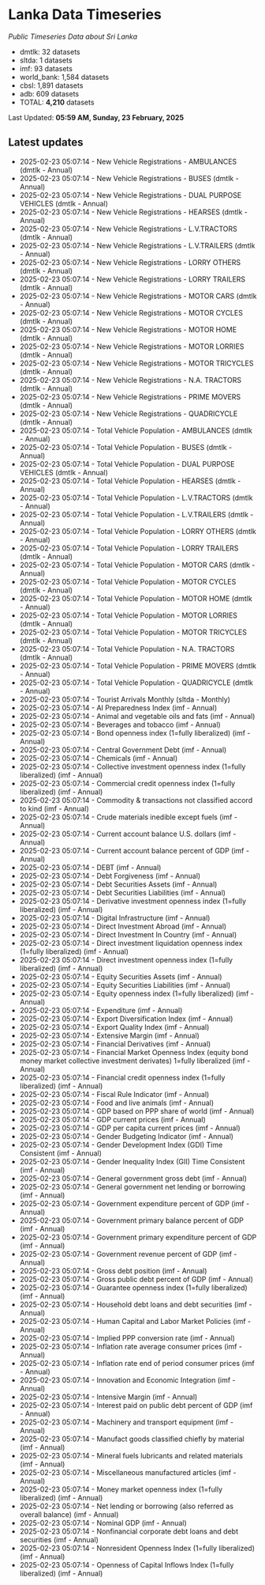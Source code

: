 # Lanka Data Timeseries
*Public Timeseries Data about Sri Lanka*

* dmtlk: 32 datasets
* sltda: 1 datasets
* imf: 93 datasets
* world_bank: 1,584 datasets
* cbsl: 1,891 datasets
* adb: 609 datasets
* TOTAL: **4,210** datasets

Last Updated: **05:59 AM, Sunday, 23 February, 2025**

## Latest updates

* 2025-02-23 05:07:14 - New Vehicle Registrations - AMBULANCES (dmtlk - Annual)
* 2025-02-23 05:07:14 - New Vehicle Registrations - BUSES (dmtlk - Annual)
* 2025-02-23 05:07:14 - New Vehicle Registrations - DUAL PURPOSE VEHICLES (dmtlk - Annual)
* 2025-02-23 05:07:14 - New Vehicle Registrations - HEARSES (dmtlk - Annual)
* 2025-02-23 05:07:14 - New Vehicle Registrations - L.V.TRACTORS (dmtlk - Annual)
* 2025-02-23 05:07:14 - New Vehicle Registrations - L.V.TRAILERS (dmtlk - Annual)
* 2025-02-23 05:07:14 - New Vehicle Registrations - LORRY OTHERS (dmtlk - Annual)
* 2025-02-23 05:07:14 - New Vehicle Registrations - LORRY TRAILERS (dmtlk - Annual)
* 2025-02-23 05:07:14 - New Vehicle Registrations - MOTOR CARS (dmtlk - Annual)
* 2025-02-23 05:07:14 - New Vehicle Registrations - MOTOR CYCLES (dmtlk - Annual)
* 2025-02-23 05:07:14 - New Vehicle Registrations - MOTOR HOME (dmtlk - Annual)
* 2025-02-23 05:07:14 - New Vehicle Registrations - MOTOR LORRIES (dmtlk - Annual)
* 2025-02-23 05:07:14 - New Vehicle Registrations - MOTOR TRICYCLES (dmtlk - Annual)
* 2025-02-23 05:07:14 - New Vehicle Registrations - N.A. TRACTORS (dmtlk - Annual)
* 2025-02-23 05:07:14 - New Vehicle Registrations - PRIME MOVERS (dmtlk - Annual)
* 2025-02-23 05:07:14 - New Vehicle Registrations - QUADRICYCLE (dmtlk - Annual)
* 2025-02-23 05:07:14 - Total Vehicle Population - AMBULANCES (dmtlk - Annual)
* 2025-02-23 05:07:14 - Total Vehicle Population - BUSES (dmtlk - Annual)
* 2025-02-23 05:07:14 - Total Vehicle Population - DUAL PURPOSE VEHICLES (dmtlk - Annual)
* 2025-02-23 05:07:14 - Total Vehicle Population - HEARSES (dmtlk - Annual)
* 2025-02-23 05:07:14 - Total Vehicle Population - L.V.TRACTORS (dmtlk - Annual)
* 2025-02-23 05:07:14 - Total Vehicle Population - L.V.TRAILERS (dmtlk - Annual)
* 2025-02-23 05:07:14 - Total Vehicle Population - LORRY OTHERS (dmtlk - Annual)
* 2025-02-23 05:07:14 - Total Vehicle Population - LORRY TRAILERS (dmtlk - Annual)
* 2025-02-23 05:07:14 - Total Vehicle Population - MOTOR CARS (dmtlk - Annual)
* 2025-02-23 05:07:14 - Total Vehicle Population - MOTOR CYCLES (dmtlk - Annual)
* 2025-02-23 05:07:14 - Total Vehicle Population - MOTOR HOME (dmtlk - Annual)
* 2025-02-23 05:07:14 - Total Vehicle Population - MOTOR LORRIES (dmtlk - Annual)
* 2025-02-23 05:07:14 - Total Vehicle Population - MOTOR TRICYCLES (dmtlk - Annual)
* 2025-02-23 05:07:14 - Total Vehicle Population - N.A. TRACTORS (dmtlk - Annual)
* 2025-02-23 05:07:14 - Total Vehicle Population - PRIME MOVERS (dmtlk - Annual)
* 2025-02-23 05:07:14 - Total Vehicle Population - QUADRICYCLE (dmtlk - Annual)
* 2025-02-23 05:07:14 - Tourist Arrivals Monthly (sltda - Monthly)
* 2025-02-23 05:07:14 - AI Preparedness Index (imf - Annual)
* 2025-02-23 05:07:14 - Animal and vegetable oils and fats (imf - Annual)
* 2025-02-23 05:07:14 - Beverages and tobacco (imf - Annual)
* 2025-02-23 05:07:14 - Bond openness index (1=fully liberalized) (imf - Annual)
* 2025-02-23 05:07:14 - Central Government Debt (imf - Annual)
* 2025-02-23 05:07:14 - Chemicals (imf - Annual)
* 2025-02-23 05:07:14 - Collective investment openness index (1=fully liberalized) (imf - Annual)
* 2025-02-23 05:07:14 - Commercial credit openness index (1=fully liberalized) (imf - Annual)
* 2025-02-23 05:07:14 - Commodity & transactions not classified accord to kind (imf - Annual)
* 2025-02-23 05:07:14 - Crude materials inedible except fuels (imf - Annual)
* 2025-02-23 05:07:14 - Current account balance U.S. dollars (imf - Annual)
* 2025-02-23 05:07:14 - Current account balance percent of GDP (imf - Annual)
* 2025-02-23 05:07:14 - DEBT (imf - Annual)
* 2025-02-23 05:07:14 - Debt Forgiveness (imf - Annual)
* 2025-02-23 05:07:14 - Debt Securities Assets (imf - Annual)
* 2025-02-23 05:07:14 - Debt Securities Liabilities (imf - Annual)
* 2025-02-23 05:07:14 - Derivative investment openness index (1=fully liberalized) (imf - Annual)
* 2025-02-23 05:07:14 - Digital Infrastructure (imf - Annual)
* 2025-02-23 05:07:14 - Direct Investment Abroad (imf - Annual)
* 2025-02-23 05:07:14 - Direct Investment In Country (imf - Annual)
* 2025-02-23 05:07:14 - Direct investment liquidation openness index (1=fully liberalized) (imf - Annual)
* 2025-02-23 05:07:14 - Direct investment openness index (1=fully liberalized) (imf - Annual)
* 2025-02-23 05:07:14 - Equity Securities Assets (imf - Annual)
* 2025-02-23 05:07:14 - Equity Securities Liabilities (imf - Annual)
* 2025-02-23 05:07:14 - Equity openness index (1=fully liberalized) (imf - Annual)
* 2025-02-23 05:07:14 - Expenditure (imf - Annual)
* 2025-02-23 05:07:14 - Export Diversification Index (imf - Annual)
* 2025-02-23 05:07:14 - Export Quality Index (imf - Annual)
* 2025-02-23 05:07:14 - Extensive Margin (imf - Annual)
* 2025-02-23 05:07:14 - Financial Derivatives (imf - Annual)
* 2025-02-23 05:07:14 - Financial Market Openness Index (equity bond money market collective investment derivates) 1=fully liberalized (imf - Annual)
* 2025-02-23 05:07:14 - Financial credit openness index (1=fully liberalized) (imf - Annual)
* 2025-02-23 05:07:14 - Fiscal Rule Indicator (imf - Annual)
* 2025-02-23 05:07:14 - Food and live animals (imf - Annual)
* 2025-02-23 05:07:14 - GDP based on PPP share of world (imf - Annual)
* 2025-02-23 05:07:14 - GDP current prices (imf - Annual)
* 2025-02-23 05:07:14 - GDP per capita current prices (imf - Annual)
* 2025-02-23 05:07:14 - Gender Budgeting Indicator (imf - Annual)
* 2025-02-23 05:07:14 - Gender Development Index (GDI) Time Consistent (imf - Annual)
* 2025-02-23 05:07:14 - Gender Inequality Index (GII) Time Consistent (imf - Annual)
* 2025-02-23 05:07:14 - General government gross debt (imf - Annual)
* 2025-02-23 05:07:14 - General government net lending or borrowing (imf - Annual)
* 2025-02-23 05:07:14 - Government expenditure percent of GDP (imf - Annual)
* 2025-02-23 05:07:14 - Government primary balance percent of GDP (imf - Annual)
* 2025-02-23 05:07:14 - Government primary expenditure percent of GDP (imf - Annual)
* 2025-02-23 05:07:14 - Government revenue percent of GDP (imf - Annual)
* 2025-02-23 05:07:14 - Gross debt position (imf - Annual)
* 2025-02-23 05:07:14 - Gross public debt percent of GDP (imf - Annual)
* 2025-02-23 05:07:14 - Guarantee openness index (1=fully liberalized) (imf - Annual)
* 2025-02-23 05:07:14 - Household debt loans and debt securities (imf - Annual)
* 2025-02-23 05:07:14 - Human Capital and Labor Market Policies (imf - Annual)
* 2025-02-23 05:07:14 - Implied PPP conversion rate (imf - Annual)
* 2025-02-23 05:07:14 - Inflation rate average consumer prices (imf - Annual)
* 2025-02-23 05:07:14 - Inflation rate end of period consumer prices (imf - Annual)
* 2025-02-23 05:07:14 - Innovation and Economic Integration (imf - Annual)
* 2025-02-23 05:07:14 - Intensive Margin (imf - Annual)
* 2025-02-23 05:07:14 - Interest paid on public debt percent of GDP (imf - Annual)
* 2025-02-23 05:07:14 - Machinery and transport equipment (imf - Annual)
* 2025-02-23 05:07:14 - Manufact goods classified chiefly by material (imf - Annual)
* 2025-02-23 05:07:14 - Mineral fuels lubricants and related materials (imf - Annual)
* 2025-02-23 05:07:14 - Miscellaneous manufactured articles (imf - Annual)
* 2025-02-23 05:07:14 - Money market openness index (1=fully liberalized) (imf - Annual)
* 2025-02-23 05:07:14 - Net lending or borrowing (also referred as overall balance) (imf - Annual)
* 2025-02-23 05:07:14 - Nominal GDP (imf - Annual)
* 2025-02-23 05:07:14 - Nonfinancial corporate debt loans and debt securities (imf - Annual)
* 2025-02-23 05:07:14 - Nonresident Openness Index (1=fully liberalized) (imf - Annual)
* 2025-02-23 05:07:14 - Openness of Capital Inflows Index (1=fully liberalized) (imf - Annual)